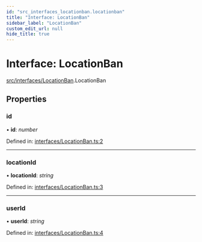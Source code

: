 ```yaml
---
id: "src_interfaces_locationban.locationban"
title: "Interface: LocationBan"
sidebar_label: "LocationBan"
custom_edit_url: null
hide_title: true
---
```


# Interface: LocationBan

[src/interfaces/LocationBan](../modules/src_interfaces_locationban.md).LocationBan

## Properties

### id

• **id**: *number*

Defined in: [interfaces/LocationBan.ts:2](https://github.com/xr3ngine/xr3ngine/blob/673ad6a5f/packages/common/src/interfaces/LocationBan.ts#L2)

___

### locationId

• **locationId**: *string*

Defined in: [interfaces/LocationBan.ts:3](https://github.com/xr3ngine/xr3ngine/blob/673ad6a5f/packages/common/src/interfaces/LocationBan.ts#L3)

___

### userId

• **userId**: *string*

Defined in: [interfaces/LocationBan.ts:4](https://github.com/xr3ngine/xr3ngine/blob/673ad6a5f/packages/common/src/interfaces/LocationBan.ts#L4)
